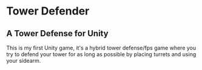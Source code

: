 # Tower Defender

## A Tower Defense for Unity

This is my first Unity game, it's a hybrid tower defense/fps game where you try to defend your tower for as long as possible by placing turrets and using your sidearm.
